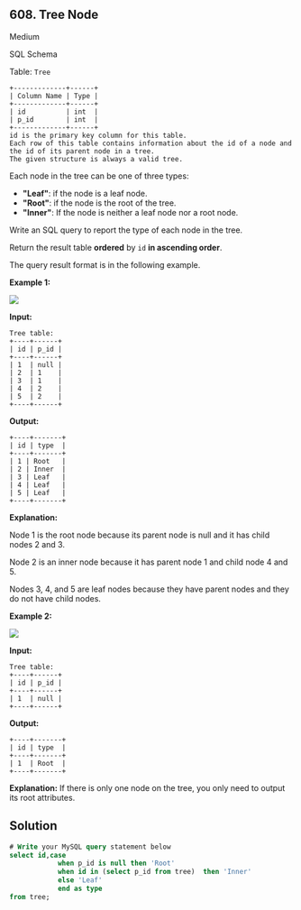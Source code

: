 ## 608\. Tree Node

Medium

SQL Schema

Table: `Tree`

    +-------------+------+
    | Column Name | Type |
    +-------------+------+
    | id          | int  |
    | p_id        | int  |
    +-------------+------+
    id is the primary key column for this table.
    Each row of this table contains information about the id of a node and the id of its parent node in a tree.
    The given structure is always a valid tree. 

Each node in the tree can be one of three types:

*   **"Leaf"**: if the node is a leaf node.
*   **"Root"**: if the node is the root of the tree.
*   **"Inner"**: If the node is neither a leaf node nor a root node.

Write an SQL query to report the type of each node in the tree.

Return the result table **ordered** by `id` **in ascending order**.

The query result format is in the following example.

**Example 1:**

![](https://assets.leetcode.com/uploads/2021/10/22/tree1.jpg)

**Input:**

    Tree table:
    +----+------+
    | id | p_id |
    +----+------+
    | 1  | null |
    | 2  | 1    |
    | 3  | 1    |
    | 4  | 2    |
    | 5  | 2    |
    +----+------+

**Output:**

    +----+-------+
    | id | type  |
    +----+-------+
    | 1 | Root   |
    | 2 | Inner  |
    | 3 | Leaf   |
    | 4 | Leaf   |
    | 5 | Leaf   |
    +----+-------+

**Explanation:**

Node 1 is the root node because its parent node is null and it has child nodes 2 and 3.

Node 2 is an inner node because it has parent node 1 and child node 4 and 5.

Nodes 3, 4, and 5 are leaf nodes because they have parent nodes and they do not have child nodes. 

**Example 2:**

![](https://assets.leetcode.com/uploads/2021/10/22/tree2.jpg)

**Input:**

    Tree table:
    +----+------+
    | id | p_id |
    +----+------+
    | 1  | null |
    +----+------+

**Output:**

    +----+-------+
    | id | type  |
    +----+-------+
    | 1  | Root  |
    +----+-------+

**Explanation:** If there is only one node on the tree, you only need to output its root attributes.

## Solution

```sql
# Write your MySQL query statement below
select id,case
            when p_id is null then 'Root'
            when id in (select p_id from tree)  then 'Inner'
            else 'Leaf'
            end as type
from tree;
```